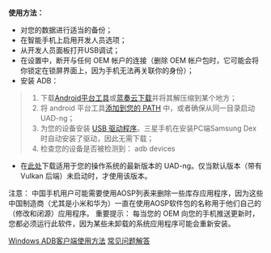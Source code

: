 **使用方法：**

- 对您的数据进行适当的备份；
- 在智能手机上启用开发人员选项；
- 从开发人员面板打开USB调试；
- 在设置中，断开与任何 OEM 帐户的连接（删除 OEM 帐户包时，它可能会将你锁定在锁屏界面上，因为手机无法再关联你的身份）；
- 安装 ADB：
> 1. 下载[Android平台工具](https://dl.google.com/android/repository/platform-tools-latest-windows.zip)或[蓝奏云下载](https://www.lanzv.com/igjwS1nd1xmj)并将其解压缩到某个地方；
> 2. 将 android 平台工具[添加到您的 PATH](https://www.architectryan.com/2018/03/17/add-to-the-path-on-windows-10/) 中，或者确保从同一目录启动 UAD-ng；
> 3. 为您的设备安装 [USB 驱动程序](https://developer.android.com/studio/run/oem-usb#Drivers)。三星手机在安装PC端Samsung Dex时自动安装了驱动，因此无需下载；
> 4. 检查您的设备是否被检测到： adb devices
- 在[此处](https://github.com/Universal-Debloater-Alliance/universal-android-debloater-next-generation/releases)下载适用于您的操作系统的最新版本的 UAD-ng。仅当默认版本（带有 Vulkan 后端）未启动时，才使用该版本。

注意：
中国手机用户可能需要使用AOSP列表来删除一些库存应用程序，因为这些中国制造商（尤其是小米和华为）一直在使用AOSP软件包的名称用于他们自己的（修改和闭源）应用程序。
重要提示：
每当您的 OEM 向您的手机推送更新时，您都必须运行此软件，因为某些未卸载的系统应用程序可能会重新安装。

[Windows ADB客户端使用方法](https://github.com/Universal-Debloater-Alliance/universal-android-debloater-next-generation)
[常见问题解答](https://github.com/Universal-Debloater-Alliance/universal-android-debloater-next-generation/wiki/FAQ)
